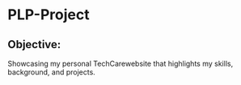 # PLP-Project

## Objective:
Showcasing my personal TechCarewebsite that highlights my skills, background, and projects. 

